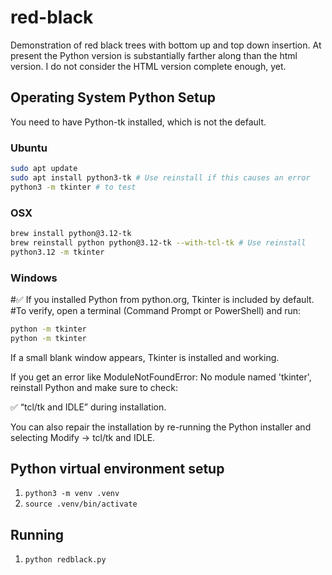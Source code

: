 # red-black
Demonstration of red black trees with bottom up and top down insertion. At present the Python version is substantially farther along than the html version. I do not consider the HTML version complete enough, yet. 

## Operating System Python Setup
You need to have Python-tk installed, which is not the default. 

### Ubuntu
```bash
sudo apt update
sudo apt install python3-tk # Use reinstall if this causes an error
python3 -m tkinter # to test
```

### OSX
```bash
brew install python@3.12-tk
brew reinstall python python@3.12-tk --with-tcl-tk # Use reinstall 
python3.12 -m tkinter
```

### Windows
#✅ If you installed Python from python.org, Tkinter is included by default.
#To verify, open a terminal (Command Prompt or PowerShell) and run:

```bash
python -m tkinter
python -m tkinter
```

If a small blank window appears, Tkinter is installed and working.

If you get an error like ModuleNotFoundError: No module named 'tkinter', reinstall Python and make sure to check:

✅ “tcl/tk and IDLE” during installation.

You can also repair the installation by re-running the Python installer and selecting Modify → tcl/tk and IDLE.

## Python virtual environment setup
1. `python3 -m venv .venv`
2. `source .venv/bin/activate`

## Running
1. `python redblack.py`